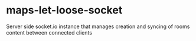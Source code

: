 # maps-let-loose-socket

Server side socket.io instance that manages creation and syncing of rooms content between connected clients
